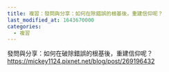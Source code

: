 ```yaml
---
title: 複習：發問與分享：如何在除錯誤的根基後，重建信仰呢？
last_modified_at: 1643670000
categories:
  - 複習
---
```


<p>發問與分享：如何在破除錯誤的根基後，重建信仰呢？<br>
<a href="https://mickey1124.pixnet.net/blog/post/269196432" target="_blank">https://mickey1124.pixnet.net/blog/post/269196432</a></p>

<p>&nbsp;</p>


